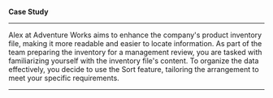 **Case Study**

---

Alex at Adventure Works aims to enhance the company's product inventory file, making it more readable and easier to locate information. As part of the team preparing the inventory for a management review, you are tasked with familiarizing yourself with the inventory file's content. To organize the data effectively, you decide to use the Sort feature, tailoring the arrangement to meet your specific requirements.

---
